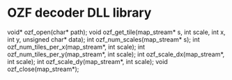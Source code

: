 OZF decoder DLL library
=============

void*	ozf_open(char* path);
void	ozf_get_tile(map_stream* s, int scale, int x, int y, unsigned char* data);
int		ozf_num_scales(map_stream* s);
int		ozf_num_tiles_per_x(map_stream*, int scale);
int		ozf_num_tiles_per_y(map_stream*, int scale);
int		ozf_scale_dx(map_stream*, int scale);
int		ozf_scale_dy(map_stream*, int scale);
void	ozf_close(map_stream*);
